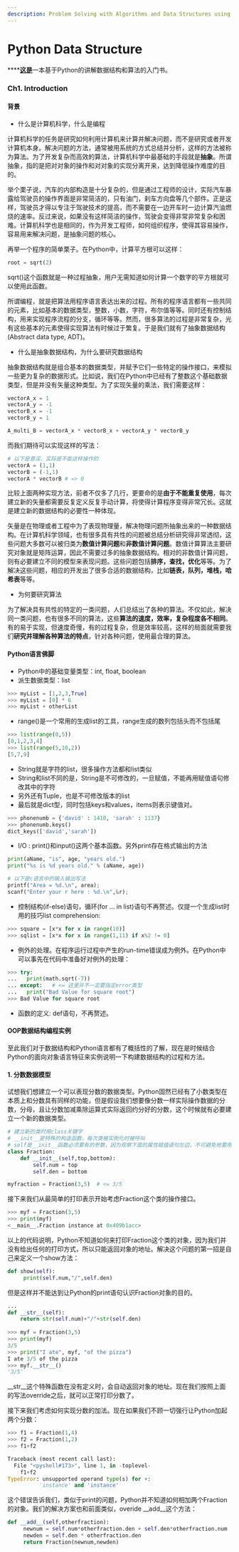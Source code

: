 ```yaml
---
description: Problem Solving with Algorithms and Data Structures using Python
---
```


# Python Data Structure

\*\*\*\*[**这是**](https://runestone.academy/runestone/books/published/pythonds/index.html)一本基于Python的讲解数据结构和算法的入门书。

### Ch1. Introduction

#### 背景

* 什么是计算机科学，什么是编程

计算机科学的任务是研究如何利用计算机来计算并解决问题，而不是研究或者开发计算机本身。解决问题的方法，通常被用系统的方式总结并分析，这样的方法被称为算法。为了开发复杂而高效的算法，计算机科学中最基础的手段就是**抽象**。所谓抽象，指的是把对对象的操作和对对象的实现分离开来，达到降低操作难度的目的。

举个栗子说，汽车的内部构造是十分复杂的，但是通过工程师的设计，实际汽车暴露给驾驶员的操作界面是非常简洁的，只有油门，刹车方向盘等几个部件。正是这样，驾驶员才得以专注于驾驶技术的提高，而不需要在一边开车时一边计算汽油燃烧的速率。反过来说，如果没有这样简洁的操作，驾驶会变得非常非常复杂和困难。计算机科学也是相同的，作为开发工程师，如何组织程序，使得其容易操作，容易用来解决问题，是抽象问题的核心。

再举一个程序的简单栗子。在Python中，计算平方根可以这样：

```python
root = sqrt(2)
```

sqrt\(\)这个函数就是一种过程抽象，用户无需知道如何计算一个数字的平方根就可以使用此函数。

所谓编程，就是把算法用程序语言表达出来的过程。所有的程序语言都有一些共同的元素，比如基本的数据类型，整数，小数，字符，布尔值等等。同时还有控制结构，用来实现程序流程的分支，循环等等。然而，很多算法的过程是非常复杂，光有这些基本的元素使得实现算法有时候过于繁复。于是我们就有了抽象数据结构\(Abstract data type, ADT\)。

* 什么是抽象数据结构，为什么要研究数据结构

抽象数据结构就是组合基本的数据类型，并赋予它们一些特定的操作接口，来模拟一些更为复杂的数据形式。比如说，我们在Python中已经有了整数这个基础数据类型，但是并没有矢量这种类型。为了实现矢量的乘法，我们需要这样：

```python
vectorA_x = 1
vectorA_y = -1
vectorB_x = -1
vectorB_y = 1

A_multi_B = vectorA_x * vectorB_x + vectorA_y * vectorB_y
```

而我们期待可以实现这样的写法：

```python
# 以下是意淫，实际是不能这样操作的
vectorA = (1,1)
vectorB = (-1,1)
vectorA * vectorB # => 0
```

比较上面两种实现方法，前者不仅多了几行，更要命的是**由于不能重复使用**，每次建立新的矢量都需要反复定义反复手动计算，将使得计算程序变得非常冗长。这就是建立新的数据结构的必要性一种体现。

矢量是在物理或者工程中为了表现物理量，解决物理问题所抽象出来的一种数据结构。在计算机科学领域，也有很多具有共性的问题被总结分析研究得非常透彻，这些问题大多数可以被归类为**数值计算问题**和**非数值计算问题**。数值计算算法主要研究对象就是矩阵运算，因此不需要过多的抽象数据结构。相对的非数值计算问题，则有必要建立不同的模型来表现问题。这些问题包括**排序，查找，优化**等等。为了解决这些问题，相应的开发出了很多合适的数据结构，比如**链表，队列，堆栈，哈希表**等等。

* 为何要研究算法

为了解决具有共性的特定的一类问题，人们总结出了各种的算法。不仅如此，解决同一类问题，也有很多不同的算法，这些**算法的速度，效率，复杂程度各不相同**。有的易于实现，但速度奇慢，有的过程复杂，但是效率较高，这样的局面就需要我们**研究并理解各种算法的特点**，针对各种问题，使用最合理的算法。

#### Python语言佛脚

* Python中的基础变量类型：int, float, boolean
* 派生数据类型：list

```python
>>> myList = [1,2,3,True]
>>> myList = [0] * 6
>>> myList + otherList
```

* range\(\)是一个常用的生成list的工具，range生成的数列包括头而不包括尾

```python
>>> list(range(0,5))
[0,1,2,3,4]
>>> list(range(5,10,2))
[5,7,9]
```

* String就是字符的list，很多操作方法都和list类似
* String和list不同的是，String是不可修改的，一旦赋值，不能再用赋值语句修改其中的字符
* 另外还有Tuple，也是不可修改版本的list
* 最后就是dict型，同时包括keys和values，items则表示键值对。

```python
>>> phonenumb = {'david' : 1410, 'sarah' : 1137}
>>> phonenumb.keys()
dict_keys(['david','sarah'])
```

* I/O : print\(\)和input\(\)这两个基本函数。另外print存在格式输出的方法

```python
print(aName, "is", age, "years old.")
print("%s is %d years old." % (aName, age))

# 以下是c语言中的输入输出写法
printf("Area = %d.\n", area);
scanf("Enter your r here : %d.\n",&r);
```

* 控制结构\(if-else\)语句，循环\(for ... in list\)语句不再赘述。仅提一个生成list时用的技巧list comprehension:

```python
>>> square = [x*x for x in range(10)]
>>> sqlist = [x*x for x in range(1,11) if x%2 != 0]
```

* 例外的处理。在程序运行过程中产生的run-time错误成为例外。在Python中可以事先在代码中准备好对例外的处理：

```python
>>> try:
...   print(math.sqrt(-7))
... except:   # <= 这里并不一定要指定error类型
...   print("Bad Value for square root")
>>> Bad Value for square root
```

* 函数的定义: def语句，不再赘述。

#### OOP数据结构编程实例

至此我们对于数据结构和Python语言都有了概括性的了解，现在是时候结合Python的面向对象语言特征来实例说明一下构建数据结构的过程和方法。

#### 1. 分数数据模型

试想我们想建立一个可以表现分数的数据类型。Python固然已经有了小数类型在本质上和分数具有同样的功能，但是假设我们想要像分数一样实际操作数据的分数，分母，且让分数加减乘除运算式实际返回约分好的分数，这个时候就有必要建立一个新的数据类型。

```python
# 建立新的类时用class关键字
# __init__是特殊的构造函数，每次类被实例化时被呼叫
# self是__init__函数必须要有的参数，因为观察下面的属性赋值语句左边，不可避免地要用到self
class Fraction:
    def __init__(self,top,bottom):
        self.num = top
        self.den = bottom

myfraction = Fraction(3,5)  # <= 3/5
```

接下来我们从最简单的打印表示开始考虑Fraction这个类的操作接口。

```python
>>> myf = Fraction(3,5)
>>> print(myf)
<__main__.Fraction instance at 0x409b1acc>
```

以上的代码说明，Python不知道如何来打印Fraction这个类的对象，因为我们并没有给出任何的打印方式，所以只能返回对象的地址。解决这个问题的第一招是自己来定义一个show方法：

```python
def show(self):
     print(self.num,"/",self.den)
```

但是这样并不能达到让Python的print语句认识Fraction对象的目的。

```python
...
def __str__(self):
    return str(self.num)+"/"+str(self.den)
 
>>> myf = Fraction(3,5)
>>> print(myf)
3/5
>>> print("I ate", myf, "of the pizza")
I ate 3/5 of the pizza
>>> myf.__str__()
'3/5'   
```

\_\_str\_\_这个特殊函数在没有定义时，会自动返回对象的地址。现在我们按照上面的写法override之后，就可以正常打印分数了。

接下来我们考虑如何实现分数的加法。现在如果我们不顾一切强行让Python加起两个分数：

```python
>>> f1 = Fraction(1,4)
>>> f2 = Fraction(1,2)
>>> f1+f2

Traceback (most recent call last):
  File "<pyshell#173>", line 1, in -toplevel-
    f1+f2
TypeError: unsupported operand type(s) for +:
          'instance' and 'instance'
```

这个错误告诉我们，类似于print的问题，Python并不知道如何相加两个Fraction的对象。我们的解决方案也和前面类似，overide \_\_add\_\_这个方法：

```python
def __add__(self,otherfraction):
     newnum = self.num*otherfraction.den + self.den*otherfraction.num
     newden = self.den * otherfraction.den
     return Fraction(newnum,newden)
     
```


